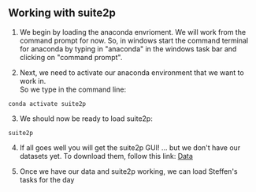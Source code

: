 ## Working with suite2p

1. We begin by loading the anaconda envrioment. 
We will work from the command prompt for now. 
So, in windows start the command terminal for anaconda by typing 
in "anaconda" in the windows task bar and clicking on "command prompt".


2. Next, we need to activate our anaconda environment that we want to work in.  
So we type in the command line:

`conda activate suite2p`


3. We should now be ready to load suite2p:

`suite2p`


4. If all goes well you will get the suite2p GUI!
... but we don't have our datasets yet.  To download them, follow this link: <a  target='_blank' href="https://drive.google.com/drive/folders/1fiyQdL55S3kkAa0EcUj8fpo50o3zhQcy?usp=sharing">Data</a>

5.  Once we have our data and suite2p working, we can load Steffen's tasks for the day
